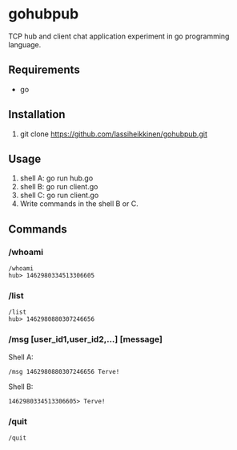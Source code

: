 # gohubpub

TCP hub and client chat application experiment in go programming language.

## Requirements

* go

## Installation

1. git clone https://github.com/lassiheikkinen/gohubpub.git

## Usage

1. shell A: go run hub.go
2. shell B: go run client.go
3. shell C: go run client.go
4. Write commands in the shell B or C.

## Commands

### /whoami

    /whoami
    hub> 1462980334513306605

### /list

    /list
    hub> 1462980880307246656

### /msg [user_id1,user_id2,...] [message]

Shell A:

    /msg 1462980880307246656 Terve!

Shell B:

    1462980334513306605> Terve!

### /quit

    /quit
